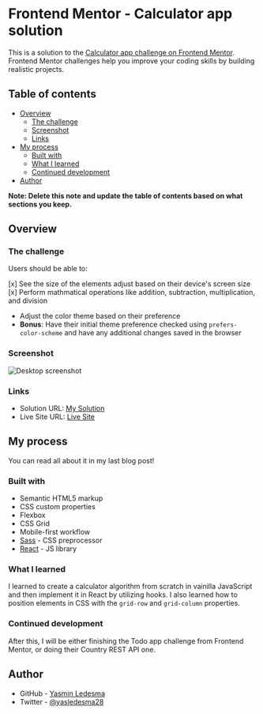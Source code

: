 # Frontend Mentor - Calculator app solution

This is a solution to the [Calculator app challenge on Frontend Mentor](https://www.frontendmentor.io/challenges/calculator-app-9lteq5N29). Frontend Mentor challenges help you improve your coding skills by building realistic projects. 

## Table of contents

- [Overview](#overview)
  - [The challenge](#the-challenge)
  - [Screenshot](#screenshot)
  - [Links](#links)
- [My process](#my-process)
  - [Built with](#built-with)
  - [What I learned](#what-i-learned)
  - [Continued development](#continued-development)
- [Author](#author)

**Note: Delete this note and update the table of contents based on what sections you keep.**

## Overview

### The challenge

Users should be able to:

[x] See the size of the elements adjust based on their device's screen size
[x] Perform mathmatical operations like addition, subtraction, multiplication, and division
- Adjust the color theme based on their preference
- **Bonus**: Have their initial theme preference checked using `prefers-color-scheme` and have any additional changes saved in the browser

### Screenshot

![Desktop screenshot](https://nimbus-screenshots.s3.amazonaws.com/s/5b3990c2dfed08d1a4a63e19f409f6fd.png)

### Links

- Solution URL: [My Solution](https://github.com/yasledesma/fem__calculator)
- Live Site URL: [Live Site](https://elegant-elion-091f76.netlify.app/)

## My process
You can read all about it in my last blog post!
### Built with

- Semantic HTML5 markup
- CSS custom properties
- Flexbox
- CSS Grid
- Mobile-first workflow
- [Sass](https://sass-lang.com/) - CSS preprocessor
- [React](https://reactjs.org/) - JS library

### What I learned

I learned to create a calculator algorithm from scratch in vainilla JavaScript and then implement it in React by utilizing hooks. I also learned how to position elements in CSS with the `grid-row` and `grid-column` properties.

### Continued development

After this, I will be either finishing the Todo app challenge from Frontend Mentor, or doing their Country REST API one.
## Author

- GitHub - [Yasmin Ledesma](https://github.com/yasledesma)
- Twitter - [@yasledesma28](https://www.twitter.com/yasledesma28)